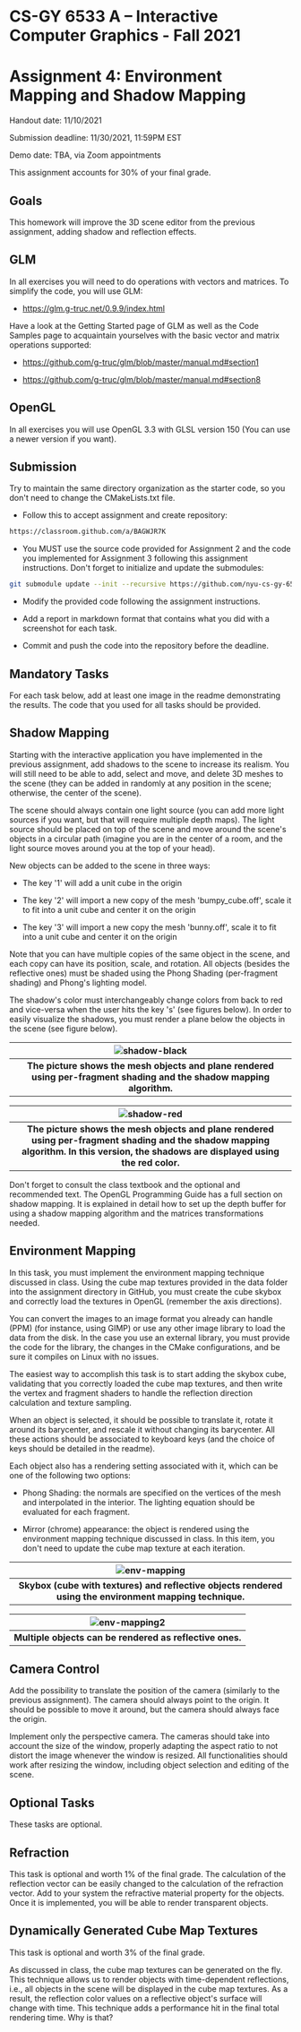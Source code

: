 # CS-GY 6533 A – Interactive Computer Graphics - Fall 2021

# Assignment 4: Environment Mapping and Shadow Mapping

Handout date: 11/10/2021

Submission deadline: 11/30/2021, 11:59PM EST

Demo date: TBA, via Zoom appointments

This assignment accounts for 30% of your final grade. 

## Goals

This homework will improve the 3D scene editor from the previous assignment, adding shadow and reflection effects.

## GLM

In all exercises you will need to do operations with vectors and matrices. To simplify the code, you will use GLM:

* https://glm.g-truc.net/0.9.9/index.html

Have a look at the Getting Started page of GLM as well as the Code Samples page to acquaintain yourselves with the basic vector and matrix operations supported:

* https://github.com/g-truc/glm/blob/master/manual.md#section1

* https://github.com/g-truc/glm/blob/master/manual.md#section8

## OpenGL

In all exercises you will use OpenGL 3.3 with GLSL version 150 (You can use a newer version if you want).

## Submission

Try to maintain the same directory organization as the starter code, so you don't need to change the CMakeLists.txt file.

* Follow this to accept assignment and create repository: 

```bash
https://classroom.github.com/a/BAGWJR7K
```

* You MUST use the source code provided for Assignment 2 and the code you implemented for Assignment 3 following this assignment instructions. Don't forget to initialize and update the submodules: 

```bash
git submodule update --init --recursive https://github.com/nyu-cs-gy-6533-fall-2020/base 
```

* Modify the provided code following the assignment instructions.

* Add a report in markdown format that contains what you did with a screenshot for each task.

* Commit and push the code into the repository before the deadline.

## Mandatory Tasks

For each task below, add at least one image in the readme demonstrating the results. The code that you used for all tasks should be provided.


## Shadow Mapping

Starting with the interactive application you have implemented in the previous assignment, add shadows to the scene to increase its realism. You will still need to be able to add, select and move, and delete 3D meshes to the scene (they can be added in randomly at any position in the scene; otherwise, the center of the scene).

The scene should always contain one light source (you can add more light sources if you want, but that will require multiple depth maps). The light source should be placed on top of the scene and move around the scene's objects in a circular path (imagine you are in the center of a room, and the light source moves around you at the top of your head).

New objects can be added to the scene in three ways:

* The key '1' will add a unit cube in the origin

* The key '2' will import a new copy of the mesh 'bumpy_cube.off', scale it to fit into a unit cube and center it on the origin

* The key '3' will import a new copy the mesh 'bunny.off', scale it to fit into a unit cube and center it on the origin

Note that you can have multiple copies of the same object in the scene, and each copy can have its position, scale, and rotation. All objects (besides the reflective ones) must be shaded using the Phong Shading (per-fragment shading) and Phong's lighting model.

The shadow's color must interchangeably change colors from back to red and vice-versa when the user hits the key 's' (see figures below).  In order to easily visualize the shadows, you must render a plane below the objects in the scene (see figure below).

| ![shadow-black](shadow-black.png) |
|:--:|
| <b>The picture shows the mesh objects and plane rendered using per-fragment shading and the shadow mapping algorithm.</b> |


| ![shadow-red](shadow-red.png) |
|:--:|
| <b>The picture shows the mesh objects and plane rendered using per-fragment shading and the shadow mapping algorithm. In this version, the shadows are displayed using the red color.</b> |

Don't forget to consult the class textbook and the optional and recommended text. The OpenGL Programming Guide has a full section on shadow mapping. It is explained in detail how to set up the depth buffer for using a shadow mapping algorithm and the matrices transformations needed.

## Environment Mapping

In this task, you must implement the environment mapping technique discussed in class.
Using the cube map textures provided in the data folder into the assignment directory in GitHub, you must create the cube skybox and correctly load the textures in OpenGL (remember the axis directions). 

You can convert the images to an image format you already can handle (PPM) (for instance, using GIMP) or use any other image library to load the data from the disk. In the case you use an external library, you must provide the code for the library, the changes in the CMake configurations, and be sure it compiles on Linux with no issues.

The easiest way to accomplish this task is to start adding the skybox cube, validating that you correctly loaded the cube map textures, and then write the vertex and fragment shaders to handle the reflection direction calculation and texture sampling.

When an object is selected, it should be possible to translate it, rotate it around its barycenter, and rescale it without changing its barycenter. All these actions should be associated to keyboard keys (and the choice of keys should be detailed in the readme).

Each object also has a rendering setting associated with it, which can be one of the following two options:

* Phong Shading: the normals are specified on the vertices of the mesh and interpolated in the interior. The lighting equation should be evaluated for each fragment.

* Mirror (chrome) appearance: the object is rendered using the environment mapping technique discussed in class. In this item, you don't need to update the cube map texture at each iteration.


| ![env-mapping](env-mapping.png) |
|:--:|
| <b>Skybox (cube with textures) and reflective objects rendered using the environment mapping technique.</b> |


| ![env-mapping2](env-mapping2.png) |
|:--:|
| <b>Multiple objects can be rendered as reflective ones.</b> |

## Camera Control

Add the possibility to translate the position of the camera (similarly to the previous assignment). The camera should always point to the origin. It should be possible to move it around, but the camera should always face the origin.

Implement only the perspective camera. The cameras should take into account the size of the window, properly adapting the aspect ratio to not distort the image whenever the window is resized. All functionalities should work after resizing the window, including object selection and editing of the scene.

## Optional Tasks

These tasks are optional.

## Refraction

This task is optional and worth 1% of the final grade.
The calculation of the reflection vector can be easily changed to the calculation of the refraction vector. 
Add to your system the refractive material property for the objects. Once it is implemented, you will be able to render transparent objects.

## Dynamically Generated Cube Map Textures

This task is optional and worth 3% of the final grade.

As discussed in class, the cube map textures can be generated on the fly. This technique allows us to render objects with time-dependent reflections, i.e., all objects in the scene will be displayed in the cube map textures. As a result, the reflection color values on a reflective object's surface will change with time.  This technique adds a performance hit in the final total rendering time. Why is that?
